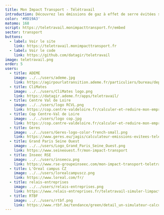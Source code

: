 ```yaml
---
title: Mon Impact Transport - Télétravail
introduction: Découvrez les émissions de gaz à effet de serre évitées sur vos déplacements grâce au télétravail.
color: '#0D19A3'
matomo: 168
script: https://teletravail.monimpacttransport.fr/embed
sector: transport
buttons:
  - label: Voir le site
    link: https://teletravail.monimpacttransport.fr
  - label: Voir le code
    link: https://github.com/datagir/teletravail
image: teletravail.png
order: 5
users:
  - title: ADEME
    image: ../../users/ademe.jpg
    link: https://agirpourlatransition.ademe.fr/particuliers/bureau/deplacements/teletravail-ca-change-quoi-planete
  - title: CliMates 
    image: ../../users/CliMates logo.png
    link: https://datagir.ademe.fr/apps/teletravail/
  - title: Centre Val de Loire
    image: ../../users/logo RCVL.png
    link: https://cop.centre-valdeloire.fr/calculer-et-reduire-mon-empreinte-carbone/
  - title: Cop Centre-Val de Loire
    image: ../../users/logo cop.jpg
    link: https://cop.centre-valdeloire.fr/calculer-et-reduire-mon-empreinte-carbone/
  - title: Geres
    image: ../../users/Geres-logo-color-french-small.png
    link: https://www.geres.eu/jagis/calculateur-emissions-evitees-teletravail/
  - title: Grand Paris Seine Ouest
    image: ../../users/Logo_Grand_Paris_Seine_Ouest.png
    link: https://www.seineouest.fr/mon-impact-transport  
  - title: Inseec RSE
    image: ../../users/inseecu.png
    link: https://www.rse-groupeinseec.com/mon-impact-transport-teletravail/
  - title: L'Oreal campus CZ
    image: ../../users/lorealcampuscz.png
    link: https://www.loreal.com/fr/
  - title: relais-entreprises
    image: ../../users/relais-entreprises.png
    link: https://www.relais-entreprises.fr/teletravail-simuler-limpact-de-ma-non-mobilite/
  - title: RTBF
    image: ../../users/rtbf.png
    link: https://www.rtbf.be/tendance/green/detail_un-simulateur-calcule-combien-de-co2-vous-avez-economise-depuis-que-vous-etes-en-teletravail?id=10762017
---
```


